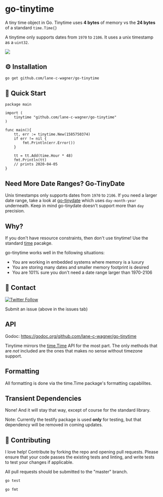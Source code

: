 # go-tinytime
A tiny time object in Go. Tinytime uses **4 bytes** of memory vs the **24 bytes** of a standard `time.Time{}`

A tinytime only supports dates from `1970` to `2106`. It uses a unix timestamp as a `uint32`.

[![](https://godoc.org/github.com/lane-c-wagner/go-tinytime?status.svg)](https://godoc.org/github.com/lane-c-wagner/go-tinytime)

## ⚙️ Installation

```bash
go get github.com/lane-c-wagner/go-tinytime
```

## 🚀 Quick Start

```golang
package main

import (
    tinytime "github.com/lane-c-wagner/go-tinytime"
)

func main(){
    tt, err := tinytime.New(1585750374)
	if err != nil {
		fmt.Println(err.Error())
    }
    
    tt = tt.Add(time.Hour * 48)
    fmt.Println(tt)
    // prints 2020-04-05
}
```

## Need More Date Ranges? Go-TinyDate

Unix timestamps only supports dates from `1970` to `2106`.
If you need a larger date range, take a look at [go-tinydate](https://github.com/lane-c-wagner/go-tinydate) which uses `day-month-year` underneath. Keep in mind go-tinydate doesn't support more than `day` precision.

## Why?

If you don't have resource constraints, then don't use tinytime! Use the standard [time](https://golang.org/pkg/time/) pacakge.

go-tinytime works well in the following situations:

* You are working in embedded systems where memory is a luxury
* You are storing many dates and smaller memory footprint is desired
* You are 101% sure you don't need a date range larger than 1970-2106

## 💬 Contact

[![Twitter Follow](https://img.shields.io/twitter/follow/wagslane.svg?label=Follow%20Wagslane&style=social)](https://twitter.com/intent/follow?screen_name=wagslane)

Submit an issue (above in the issues tab)

## API

Godoc: https://godoc.org/github.com/lane-c-wagner/go-tinytime

Tinytime mirrors the [time.Time](https://golang.org/pkg/time/) API for the most part. The only methods that are *not* included are the ones that makes no sense without timezone support.

## Formatting 

All formatting is done via the time.Time package's formatting capabilites.

## Transient Dependencies

None! And it will stay that way, except of course for the standard library.

Note: Currently the testify package is used **only** for testing, but that dependency will be removed in coming updates.

## 👏 Contributing

I love help! Contribute by forking the repo and opening pull requests. Please ensure that your code passes the existing tests and linting, and write tests to test your changes if applicable.

All pull requests should be submitted to the "master" branch.

```bash
go test
```

```bash
go fmt
```
